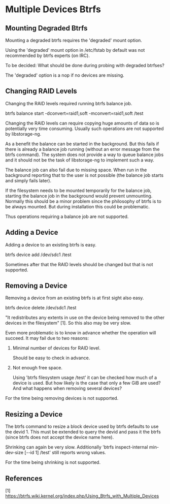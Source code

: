 
Multiple Devices Btrfs
======================


Mounting Degraded Btrfs
-----------------------

Mounting a degraded btrfs requires the 'degraded' mount option.

Using the 'degraded' mount option in /etc/fstab by default was not recommended
by btrfs experts (on IRC).

To be decided: What should be done during probing with degraded btrfses?

The 'degraded' option is a nop if no devices are missing.


Changing RAID Levels
--------------------

Changing the RAID levels required running btrfs balance job.

  btrfs balance start -dconvert=raid1,soft -mconvert=raid1,soft /test

Changing the RAID levels can require copying huge amounts of data so is
potentially very time consuming. Usually such operations are not supported by
libstorage-ng.

As a benefit the balance can be started in the background. But this fails if
there is already a balance job running (without an error message from the
btrfs command). The system does not provide a way to queue balance jobs and it
should not be the task of libstorage-ng to implement such a way.

The balance job can also fail due to missing space. When run in the background
reporting that to the user is not possible (the balance job starts and simply
fails later).

If the filesystem needs to be mounted temporarily for the balance job,
starting the balance job in the background would prevent unmounting. Normally
this should be a minor problem since the philosophy of btrfs is to be always
mounted. But during installation this could be problematic.

Thus operations requiring a balance job are not supported.


Adding a Device
---------------

Adding a device to an existing btrfs is easy.

  btrfs device add /dev/sdc1 /test

Sometimes after that the RAID levels should be changed but that is not
supported.


Removing a Device
-----------------

Removing a device from an existing btrfs is at first sight also easy.

  btrfs device delete /dev/sdc1 /test

"It redistributes any extents in use on the device being removed to the other
devices in the filesystem" [1]. So this also may be very slow.

Even more problematic is to know in advance whether the operation will
succeed. It may fail due to two reasons:

1. Minimal number of devices for RAID level.

   Should be easy to check in advance.

2. Not enough free space.

   Using 'btrfs filesystem usage /test' it can be checked how much of a device
   is used. But how likely is the case that only a few GiB are used? And what
   happens when removing several devices?

For the time being removing devices is not supported.


Resizing a Device
-----------------

The btrfs command to resize a block device used by btrfs defaults to use the
devid 1. This must be extended to query the devid and pass it the btrfs (since
btrfs does not accept the device name here).

Shrinking can again be very slow. Additionally 'btrfs inspect-internal
min-dev-size [--id 1] /test' still reports wrong values.

For the time being shrinking is not supported.


References
----------

[1] https://btrfs.wiki.kernel.org/index.php/Using_Btrfs_with_Multiple_Devices

